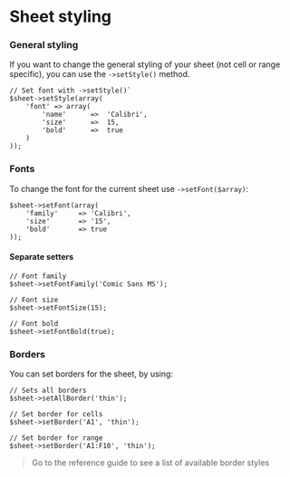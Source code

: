 # Sheet styling

### General styling

If you want to change the general styling of your sheet (not cell or range specific), you can use the `->setStyle()` method.

    // Set font with ->setStyle()`
    $sheet->setStyle(array(
        'font' => array(
            'name'      =>  'Calibri',
            'size'      =>  15,
            'bold'      =>  true
        )
    ));

### Fonts

To change the font for the current sheet use `->setFont($array)`:

    $sheet->setFont(array(
        'family'     => 'Calibri',
        'size'       => '15',
        'bold'       => true
    ));

#### Separate setters

    // Font family
    $sheet->setFontFamily('Comic Sans MS');

    // Font size
    $sheet->setFontSize(15);

    // Font bold
    $sheet->setFontBold(true);

### Borders

You can set borders for the sheet, by using:

    // Sets all borders
    $sheet->setAllBorder('thin');

    // Set border for cells
    $sheet->setBorder('A1', 'thin');

    // Set border for range
    $sheet->setBorder('A1:F10', 'thin');

> Go to the reference guide to see a list of available border styles